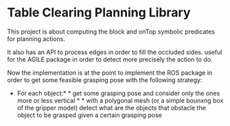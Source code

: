 # Table Clearing Planning Library #

This project is about computing the block and onTop symbolic predicates for planning actions. 

It also has an API to process edges in order to fill the occluded sides. useful for the AGILE package in order to detect more precisely the action to do. 

Now the implementation is at the point to implement the ROS package in order to get some feasible grasping pose with the following strategy:

* For each object:* * get some grasping pose and consider only the ones more or less vertical * * with a polygonal mesh (or a simple bounxng box of the gripper model) detect what are the objects that obstacle the object to be grasped given  a certain grasping pose